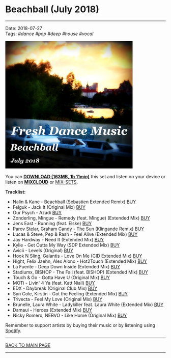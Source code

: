 # Beachball (July 2018)

----

Date: 2018-07-27  
Tags: *#dance* *#pop* *#deep* *#house* *#vocal*    
  
[![Fresh Dance Music - Beachball (July 2018)](beachball_july_2018_400x400.jpg)](https://docs.google.com/uc?id=12C2w-NwZwHSBymUqjAbyXa8IsBz8KUDE&export=download)  

You can [**DOWNLOAD (163MB, 1h 11min)**](https://docs.google.com/uc?id=12C2w-NwZwHSBymUqjAbyXa8IsBz8KUDE&export=download) 
this set and listen on your device or listen on [**MIXCLOUD**](https://www.mixcloud.com/FreshDanceMusic/beachball-july-2017/) 
or [MIX-SETS](http://www.mix-sets.com/track/8688/fresh-dance-music-beachball-july-2018).

**Tracklist:**  
 
- Nalin & Kane - Beachball (Sebastien Extended Remix)
[BUY](https://itunes.apple.com/pl/album/beachball-sebastien-extended-remix/1233188477?i=1233188496&l=pl)
- Felguk - Jack It (Original Mix) [BUY](https://www.beatport.com/track/jack-it-original-mix/2707461)
- Our Psych - Azadi [BUY](https://itunes.apple.com/pl/album/azadi/1223841803?i=1223842283&l=pl)
- Zonderling, Mingue - Remedy (feat. Mingue) (Extended Mix) [BUY](https://www.beatport.com/track/remedy-feat-mingue-extended-mix/9532741)
- Jens East - Running (feat. Elske) [BUY](https://itunes.apple.com/pl/album/running-feat-elske/1107738861?i=1107739117&l=pl)
- Parov Stelar, Graham Candy - The Sun (Klingande Remix) [BUY](https://www.beatport.com/track/the-sun-klingande-remix/7549330)
- Lucas & Steve, Pep & Rash - Feel Alive (Extended Mix) [BUY](https://www.beatport.com/track/feel-alive-extended-mix/9103703)
- Jay Hardway - Need It (Extended Mix) [BUY](https://www.beatport.com/track/need-it-extended-mix/9512907)
- Kylie - Get Outta My Way (SDP Extended Mix) [BUY](https://itunes.apple.com/pl/album/get-outta-my-way/717401393?i=717401397&l=pl)  
- Avicii - Levels (Original) [BUY](https://www.beatport.com/track/levels-original/4378488)
- Hook N Sling, Galantis - Love On Me (CID Extended Mix) [BUY](https://www.beatport.com/track/love-on-me-cid-extended-mix/8557778)
- Hight, Felix Jaehn, Alex Aiono - Hot2Touch (Extended Mix) [BUY](https://www.beatport.com/track/hot2touch-extended-mix/9306744)
- La Fuente - Deep Down Inside (Extended Mix) [BUY](https://www.beatport.com/track/deep-down-inside-extended-mix/9867494)
- Stadiumx, BISHOP - The Fall (feat. BISHOP) (Extended Mix) [BUY](https://www.beatport.com/track/the-fall-feat-bish-p-extended-mix/9236953) 
- Touch & Go - Gotta Have U (Original Mix) [BUY](https://www.beatport.com/track/gotta-have-u-original-mix/5906402)
- MOTi - Livin' 4 Ya (feat. Katt Niall) [BUY](https://itunes.apple.com/pl/album/livin-4-ya-feat-katt-niall/1175408752?i=1175408781&l=pl)
- EDX - Daybreak (Original Club Mix) [BUY](https://www.beatport.com/track/daybreak-original-club-mix/9562523)
- Syn Cole, Kirstin - Got the Feeling (Extended Mix) [BUY](https://www.beatport.com/track/got-the-feeling-extended-mix/9971406)
- Trivecta - Feel My Love (Original Mix) [BUY](https://www.beatport.com/track/feel-my-love-original-mix/9267084)
- Brunelle, Laura White - Ladykiller feat. Laura White (Extended Mix) [BUY](https://www.beatport.com/track/ladykiller-feat-laura-white-extended-mix/10157835)
- Damaui - Heroes (Extended Mix) [BUY](https://itunes.apple.com/pl/album/heroes-extended-mix/1261973793?i=1261974281&l=pl)
- Nicky Romero, NERVO - Like Home (Original Mix) [BUY](https://www.beatport.com/track/like-home-original-mix/3907632) 

 
Remember to support artists by buying their music or by listening using 
[Spotify](https://open.spotify.com/user/hopbit/playlist/5pauzyEbUAAKknivnm52nm?si=tFURlBD-QBm_DA3ABPChfg).

----

[BACK TO MAIN PAGE](../README.md)

---- 